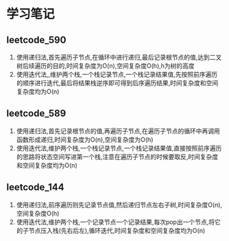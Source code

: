 # 学习笔记

## leetcode_590
1. 使用递归法,首先遍历子节点,在循环中进行递归,最后记录根节点的值,达到二叉树后续遍历的目的,时间复杂度为O(n),空间复杂度O(h),h为树的高度
2. 使用迭代法,,维护两个栈,一个栈记录节点,一个栈记录结果值,先按照前序遍历的顺序进行迭代,最后将结果栈逆序即可得到后序遍历结果,时间复杂度和空间复杂度均为O(n)

## leetcode_589
1. 使用递归法,首先记录根节点的值,再遍历子节点,在遍历子节点的循环中再调用函数形成递归,时间复杂度为O(n),空间复杂度为O(h)
2. 使用迭代法,维护两个栈,一个栈记录节点,一个栈记录结果值,直接按照前序遍历的思路将状态空间写进第一个栈,注意在遍历子节点的时候要取反,时间复杂度和空间复杂度均为O(n)

## leetcode_144
1. 使用递归法,前序遍历则先记录节点值,然后递归节点左右子树,时间复杂度O(n),空间复杂度O(h)
2. 使用迭代法,维护两个栈,一个记录节点一个记录结果,每次pop出一个节点,将它的子节点压入栈(先右后左),循环迭代,时间复杂度和空间复杂度均为O(n)
